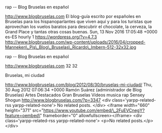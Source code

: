 rap -- Blog Bruselas en español

http://www.blogbruselas.com El blog-guía escrito por españoles en
Bruselas para los hispanoparlantes que viven aquí y para los turistas
que aprovechan los vuelos baratos para descubrir el chocolate, la
cerveza, la Grand Place y tantas otras cosas buenas. Sun, 13 Nov 2016
17:05:48 +0000 es-ES hourly 1 https://wordpress.org/?v=4.7.3
http://www.blogbruselas.com/wp-content/uploads/2016/04/cropped-Manneken\_Pis\_Blog\_Bruselas\_Ricardo\_Imbern-512-32x32.jpg

rap -- Blog Bruselas en español

http://www.blogbruselas.com 32 32

Bruselas, mi ciudad

http://www.blogbruselas.com/blog/2012/08/30/bruselas-mi-ciudad/ Thu, 30
Aug 2012 07:06:34 +0000 Ramón Suárez (administrador de Blog Bruselas)
Artes Destacados Gran Bruselas Vídeos musica rap Sensey Shogun
http://www.blogbruselas.com/?p=3347 \<div class=\'yarpp-related-rss
yarpp-related-none\'\> No related posts. \</div\> \<iframe width=\"660\"
height=\"371\"
src=\"https://www.youtube.com/embed/\_2FuEVCnegY?feature=oembed\"
frameborder=\"0\" allowfullscreen\>\</iframe\> \<div
class=\'yarpp-related-rss yarpp-related-none\'\> \<p\>No related
posts.\</p\> \</div\>
